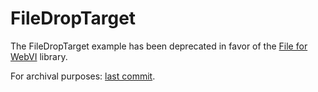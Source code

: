 # FileDropTarget

The FileDropTarget example has been deprecated in favor of the [File for WebVI](https://forums.ni.com/t5/Example-Code/File-for-WebVI/ta-p/4129229) library.

For archival purposes: [last commit](https://github.com/rajsite/webvi-experiments/tree/d261c1e47a75728e26fa55fc7683c17f88e8425e/FileDropTarget).

